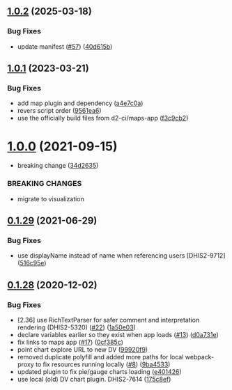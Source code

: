 ## [1.0.2](https://github.com/dhis2/interpretation-app/compare/v1.0.1...v1.0.2) (2025-03-18)


### Bug Fixes

* update manifest ([#57](https://github.com/dhis2/interpretation-app/issues/57)) ([40d615b](https://github.com/dhis2/interpretation-app/commit/40d615b19d6d5d85cf3758f7bc24e9efdcf5a156))

## [1.0.1](https://github.com/dhis2/interpretation-app/compare/v1.0.0...v1.0.1) (2023-03-21)


### Bug Fixes

* add map plugin and dependency ([a4e7c0a](https://github.com/dhis2/interpretation-app/commit/a4e7c0ade9f1fd46c108fe6ab721ef8fb48b93ee))
* revers script order ([9561ea6](https://github.com/dhis2/interpretation-app/commit/9561ea61b26ff3e36f039647234caabc2f286042))
* use the officially build files from d2-ci/maps-app ([f3c9cb2](https://github.com/dhis2/interpretation-app/commit/f3c9cb2432498b081ca2c5f99e6d9c3e331b7837))

# [1.0.0](https://github.com/dhis2/interpretation-app/compare/v0.1.29...v1.0.0) (2021-09-15)


* breaking change ([34d2635](https://github.com/dhis2/interpretation-app/commit/34d263504ef5648d674ed6d192c18c95447afde1))


### BREAKING CHANGES

* migrate to visualization

## [0.1.29](https://github.com/dhis2/interpretation-app/compare/v0.1.28...v0.1.29) (2021-06-29)


### Bug Fixes

* use displayName instead of name when referencing users [DHIS2-9712] ([516c95e](https://github.com/dhis2/interpretation-app/commit/516c95e0c697279e07979c60bcd8b34bda3e3ae8))

## [0.1.28](https://github.com/dhis2/interpretation-app/compare/v0.1.27...v0.1.28) (2020-12-02)


### Bug Fixes

* [2.36] use RichTextParser for safer comment and interpretation rendering (DHIS2-5320) ([#22](https://github.com/dhis2/interpretation-app/issues/22)) ([1a50e03](https://github.com/dhis2/interpretation-app/commit/1a50e031552022407110c736b4589c40b68c3236))
* declare variables earlier so they exist when app loads ([#13](https://github.com/dhis2/interpretation-app/issues/13)) ([d0a731e](https://github.com/dhis2/interpretation-app/commit/d0a731ed36d2dbba5f36b33d84a4625017217ff2))
* fix links to maps app ([#17](https://github.com/dhis2/interpretation-app/issues/17)) ([0cf385c](https://github.com/dhis2/interpretation-app/commit/0cf385ce5eebc4f2ae6aa443c14286369797ba8d))
* point chart explore URL to new DV ([99920f9](https://github.com/dhis2/interpretation-app/commit/99920f9efe5f80298f5f7bc791a6fb714b11eaf4))
* removed duplicate polyfill and added more paths for local webpack-proxy to fix resources running locally ([#8](https://github.com/dhis2/interpretation-app/issues/8)) ([9ba4533](https://github.com/dhis2/interpretation-app/commit/9ba45332883af961a05b259a74bfc739d0fee673))
* updated plugin to fix pie/gauge charts loading ([e401426](https://github.com/dhis2/interpretation-app/commit/e401426d4c49c6ef06126c733f83ac88019de7b4))
* use local (old) DV chart plugin. DHIS2-7614 ([175c8ef](https://github.com/dhis2/interpretation-app/commit/175c8efc638e94110643bb3247603cacf213561f))
